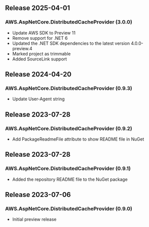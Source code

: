 ## Release 2025-04-01

### AWS.AspNetCore.DistributedCacheProvider (3.0.0)
* Update AWS SDK to Preview 11
* Remove support for .NET 6
* Updated the .NET SDK dependencies to the latest version 4.0.0-preview.4
* Marked project as trimmable
* Added SourceLink support

## Release 2024-04-20

### AWS.AspNetCore.DistributedCacheProvider (0.9.3)
- Update User-Agent string

## Release 2023-07-28

### AWS.AspNetCore.DistributedCacheProvider (0.9.2)
- Add PackageReadmeFile attribute to show README file in NuGet

## Release 2023-07-28

### AWS.AspNetCore.DistributedCacheProvider (0.9.1)
- Added the repository README file to the NuGet package

## Release 2023-07-06

### AWS.AspNetCore.DistributedCacheProvider (0.9.0)
- Initial preview release